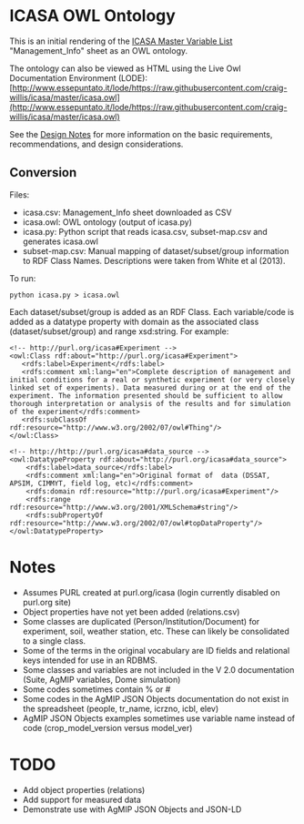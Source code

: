# ICASA OWL Ontology

This is an initial rendering of the [ICASA Master Variable List](https://docs.google.com/spreadsheets/d/1MYx1ukUsCAM1pcixbVQSu49NU-LfXg-Dtt-ncLBzGAM/pub?output=html#) "Management_Info" sheet as an OWL ontology.

The ontology can also be viewed as HTML using the Live Owl Documentation Environment (LODE):
[http://www.essepuntato.it/lode/https://raw.githubusercontent.com/craig-willis/icasa/master/icasa.owl](http://www.essepuntato.it/lode/https://raw.githubusercontent.com/craig-willis/icasa/master/icasa.owl)

See the [Design Notes](docs/design.md) for more information on the basic requirements, recommendations, and design considerations.

## Conversion
Files:
* icasa.csv: Management_Info sheet downloaded as CSV
* icasa.owl: OWL ontology (output of icasa.py)
* icasa.py: Python script that reads icasa.csv, subset-map.csv and generates icasa.owl
* subset-map.csv: Manual mapping of dataset/subset/group information to RDF Class Names. Descriptions were taken from White et al (2013).

To run:
```
python icasa.py > icasa.owl
```

Each dataset/subset/group is added as an RDF Class. Each variable/code is added as a datatype property with domain as the associated class (dataset/subset/group) and range xsd:string. For example:

```
<!-- http://purl.org/icasa#Experiment -->
<owl:Class rdf:about="http://purl.org/icasa#Experiment">
   <rdfs:label>Experiment</rdfs:label> 
   <rdfs:comment xml:lang="en">Complete description of management and initial conditions for a real or synthetic experiment (or very closely linked set of experiments). Data measured during or at the end of the experiment. The information presented should be sufficient to allow thorough interpretation or analysis of the results and for simulation of the experiment</rdfs:comment>
   <rdfs:subClassOf rdf:resource="http://www.w3.org/2002/07/owl#Thing"/>
</owl:Class>

<!-- http://http://purl.org/icasa#data_source -->
<owl:DatatypeProperty rdf:about="http://purl.org/icasa#data_source">
    <rdfs:label>data_source</rdfs:label>
    <rdfs:comment xml:lang="en">Original format of  data (DSSAT, APSIM, CIMMYT, field log, etc)</rdfs:comment>     
    <rdfs:domain rdf:resource="http://purl.org/icasa#Experiment"/>
    <rdfs:range rdf:resource="http://www.w3.org/2001/XMLSchema#string"/>
    <rdfs:subPropertyOf rdf:resource="http://www.w3.org/2002/07/owl#topDataProperty"/>
</owl:DatatypeProperty>
```

# Notes
* Assumes PURL created at purl.org/icasa (login currently disabled on purl.org site)
* Object properties have not yet been added (relations.csv)
* Some classes are duplicated (Person/Institution/Document) for experiment, soil, weather station, etc.  These can likely be consolidated to a single class.
* Some of the terms in the original vocabulary are ID fields and relational keys intended for use in an RDBMS.
* Some classes and variables are not included in the V 2.0 documentation (Suite, AgMIP variables, Dome simulation)
* Some codes sometimes contain % or #
* Some codes in the AgMIP JSON Objects documentation do not exist in the spreadsheet (people, tr_name, icrzno, icbl, elev)
* AgMIP JSON Objects examples sometimes use variable name instead of code (crop_model_version versus model_ver)

# TODO
* Add object properties (relations)
* Add support for measured data
* Demonstrate use with AgMIP JSON Objects and JSON-LD
